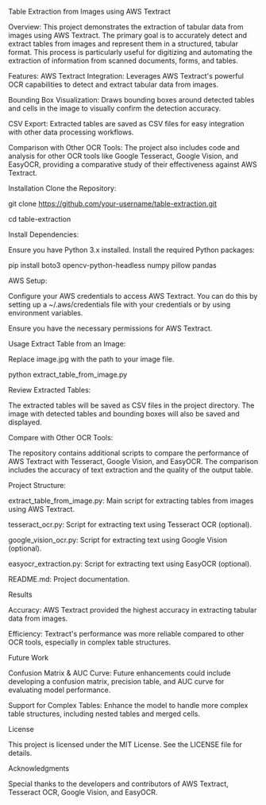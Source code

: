 Table Extraction from Images using AWS Textract

Overview:
This project demonstrates the extraction of tabular data from images using AWS Textract. The primary goal is to accurately detect and extract tables from images and represent them in a structured, tabular format. This process is particularly useful for digitizing and automating the extraction of information from scanned documents, forms, and tables.

Features:
AWS Textract Integration: Leverages AWS Textract's powerful OCR capabilities to detect and extract tabular data from images.

Bounding Box Visualization: Draws bounding boxes around detected tables and cells in the image to visually confirm the detection accuracy.

CSV Export: Extracted tables are saved as CSV files for easy integration with other data processing workflows.

Comparison with Other OCR Tools: The project also includes code and analysis for other OCR tools like Google Tesseract, Google Vision, and EasyOCR, providing a comparative study of their effectiveness against AWS Textract.


Installation
Clone the Repository:

git clone https://github.com/your-username/table-extraction.git

cd table-extraction


Install Dependencies:

Ensure you have Python 3.x installed. Install the required Python packages:

pip install boto3 opencv-python-headless numpy pillow pandas


AWS Setup:

Configure your AWS credentials to access AWS Textract. You can do this by setting up a ~/.aws/credentials file with your credentials or by using environment variables.

Ensure you have the necessary permissions for AWS Textract.


Usage
Extract Table from an Image:

Replace image.jpg with the path to your image file.

python extract_table_from_image.py

Review Extracted Tables:

The extracted tables will be saved as CSV files in the project directory. The image with detected tables and bounding boxes will also be saved and displayed.

Compare with Other OCR Tools:

The repository contains additional scripts to compare the performance of AWS Textract with Tesseract, Google Vision, and EasyOCR. The comparison includes the accuracy of text extraction and the quality of the output table.

Project Structure:

extract_table_from_image.py: Main script for extracting tables from images using AWS Textract.

tesseract_ocr.py: Script for extracting text using Tesseract OCR (optional).

google_vision_ocr.py: Script for extracting text using Google Vision (optional).

easyocr_extraction.py: Script for extracting text using EasyOCR (optional).

README.md: Project documentation.


Results

Accuracy: AWS Textract provided the highest accuracy in extracting tabular data from images.

Efficiency: Textract's performance was more reliable compared to other OCR tools, especially in complex table structures.


Future Work

Confusion Matrix & AUC Curve: Future enhancements could include developing a confusion matrix, precision table, and AUC curve for evaluating model performance.

Support for Complex Tables: Enhance the model to handle more complex table structures, including nested tables and merged cells.

License

This project is licensed under the MIT License. See the LICENSE file for details.

Acknowledgments

Special thanks to the developers and contributors of AWS Textract, Tesseract OCR, Google Vision, and EasyOCR.
